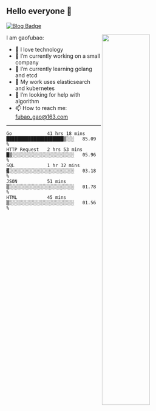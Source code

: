## Hello everyone 👋

[![Blog Badge](https://img.shields.io/badge/blog-60k+%20pageview-brightgreen)](https://www.jianshu.com/u/d777ec56a358)

<img align="right" width="50%" src="https://github-readme-stats.vercel.app/api?username=gaofubao&theme=onedark">

I am gaofubao:

- 🔭 I love technology
- 🌱 I’m currently working on a small company
- 👯 I’m currently learning golang and etcd
- 💬 My work uses elasticsearch and kubernetes
- 🤔 I’m looking for help with algorithm
- 📫 How to reach me: fubao_gao@163.com

---


<!--START_SECTION:waka-->
```text
Go             41 hrs 18 mins  █████████████████████▒░░░   85.09 % 
HTTP Request   2 hrs 53 mins   █▒░░░░░░░░░░░░░░░░░░░░░░░   05.96 % 
SQL            1 hr 32 mins    ▓░░░░░░░░░░░░░░░░░░░░░░░░   03.18 % 
JSON           51 mins         ▒░░░░░░░░░░░░░░░░░░░░░░░░   01.78 % 
HTML           45 mins         ▒░░░░░░░░░░░░░░░░░░░░░░░░   01.56 % 
```
<!--END_SECTION:waka-->
